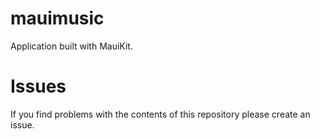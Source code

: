 # mauimusic

Application built with MauiKit.

# Issues
If you find problems with the contents of this repository please create an issue.

